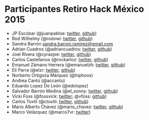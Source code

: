 # Participantes Retiro Hack México 2015

- JP Escobar (@juanpabloe: [twitter](http://twitter.com/juanpabloe), [github](http://github.com/juanpabloe))
- Rod Wilhelmy (@rodowi: [twitter](http://twitter.com/rodowi), [github](http://github.com/rodowi))
- Sandra Barrón sandra.barron.ramirez@gmail.com
- Adrian Cuadros (@adriancuadros: [twitter](http://twitter.com/adriancuadros), [github](http://github.com/adriancuadros))
- Joel Rivera (@cyraxjoe: [twitter](http://twitter.com/cyraxjoe), [github](http://github.com/cyraxjoe))
- Carlos Castellanos (@rockarloz: [twitter](http://twitter.com/rockarloz), [github](http://github.com/rockarloz))
- Emanuel Zámano Herrera (@emanuelzh: [twitter](http://twitter.com/emanuelzh), [github](http://github.com/emanuelzh))
- Eli Parra (@elzr: [twitter](http://twitter.com/elzr), [github](http://github.com/elzr))
- Norberto Ortigoza Márquez (@hiphoox)
- Andrea Cantú (@accantu)
- Eduardo Lopez De León (@edolopez)
- Salvador Barrón Medina (@el_sonny: [twitter](http://twitter.com/el_sonny), [github](http://github.com/el-sonny))
- Vicki Foss (@fossvick: [twitter](http://twitter.com/fossvick); @vfoss: [github](http://github.com/vfoss))
- Carlos Toxtli (@ctoxtli: [twitter](http://twitter.com/ctoxtli), [github](http://github.com/psykohack))
- Mario Alberto Chávez (@mario_chavez: [twitter](http://twitter.com/mario_chavez), [github](http://github.com/mariochavez))
- Marco Velázquez (@marco7vr: [twitter](https://twitter.com/Marco7vr))

